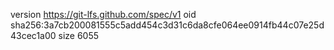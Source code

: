 version https://git-lfs.github.com/spec/v1
oid sha256:3a7cb200081555c5add454c3d31c6da8cfe064ee0914fb44c07e25d43cec1a00
size 6055
